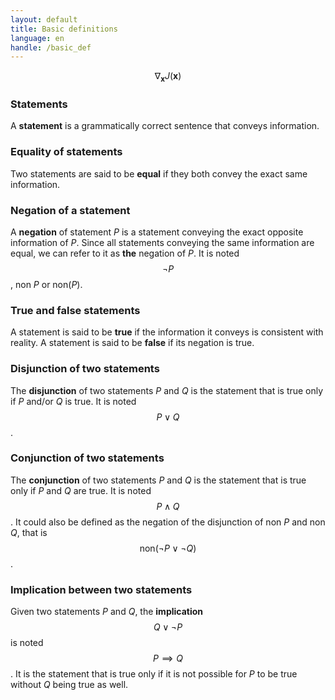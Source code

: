 ```yaml
---
layout: default
title: Basic definitions
language: en
handle: /basic_def
---
```


<script src="https://cdn.mathjax.org/mathjax/latest/MathJax.js?config=TeX-AMS-MML_HTMLorMML" type="text/javascript"></script>

$$ \nabla_\boldsymbol{x} J(\boldsymbol{x}) $$

### Statements
A **statement** is a grammatically correct sentence that conveys information.

### Equality of statements
Two statements are said to be **equal** if they both convey the exact same information.

### Negation of a statement
A **negation** of statement _P_ is a statement conveying the exact opposite information of _P_. Since all statements conveying the same information are equal, we can refer to it as **the** negation of _P_. It is noted $$\neg P$$,  non _P_ or non(_P_).

### True and false statements
A statement is said to be **true** if the information it conveys is consistent with reality. A statement is said to be **false** if its negation is true.

### Disjunction of two statements
The **disjunction** of two statements _P_ and _Q_ is the statement that is true only if _P_ and/or _Q_ is true. It is noted $$P \lor Q$$.

### Conjunction of two statements
The **conjunction** of two statements _P_ and _Q_ is the statement that is true only if _P_ and _Q_ are true. It is noted $$P \land Q$$. It could also be defined as the negation of the disjunction of non _P_ and non _Q_, that is $$\text{non}(\neg P \lor \neg Q)$$.

### Implication between two statements
Given two statements _P_ and _Q_, the **implication** $$Q \lor \neg P$$ is noted $$P \implies Q$$. It is the statement that is true only if it is not possible for _P_ to be true without _Q_ being true as well.
